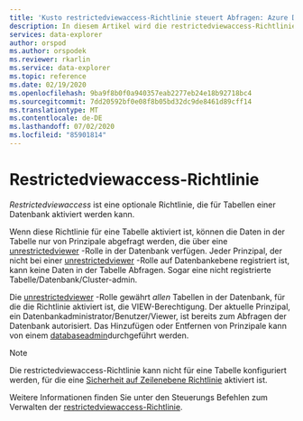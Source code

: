 ```yaml
---
title: 'Kusto restrictedviewaccess-Richtlinie steuert Abfragen: Azure Daten-Explorer'
description: In diesem Artikel wird die restrictedviewaccess-Richtlinie in Azure Daten-Explorer beschrieben.
services: data-explorer
author: orspod
ms.author: orspodek
ms.reviewer: rkarlin
ms.service: data-explorer
ms.topic: reference
ms.date: 02/19/2020
ms.openlocfilehash: 9ba9f8b0f0a940357eab2277eb24e18b92718bc4
ms.sourcegitcommit: 7dd20592bf0e08f8b05bd32dc9de8461d89cff14
ms.translationtype: MT
ms.contentlocale: de-DE
ms.lasthandoff: 07/02/2020
ms.locfileid: "85901814"
---
```

# <a name="restrictedviewaccess-policy"></a>Restrictedviewaccess-Richtlinie

*Restrictedviewaccess* ist eine optionale Richtlinie, die für Tabellen einer Datenbank aktiviert werden kann.

Wenn diese Richtlinie für eine Tabelle aktiviert ist, können die Daten in der Tabelle nur von Prinzipale abgefragt werden, die über eine [unrestrictedviewer](../management/access-control/role-based-authorization.md) -Rolle in der Datenbank verfügen.
Jeder Prinzipal, der nicht bei einer [unrestrictedviewer](../management/access-control/role-based-authorization.md) -Rolle auf Datenbankebene registriert ist, kann keine Daten in der Tabelle Abfragen. Sogar eine nicht registrierte Tabelle/Datenbank/Cluster-admin.

Die [unrestrictedviewer](../management/access-control/role-based-authorization.md) -Rolle gewährt *allen* Tabellen in der Datenbank, für die die Richtlinie aktiviert ist, die VIEW-Berechtigung.
Der aktuelle Prinzipal, ein Datenbankadministrator/Benutzer/Viewer, ist bereits zum Abfragen der Datenbank autorisiert. Das Hinzufügen oder Entfernen von Prinzipale kann von einem [databaseadmin](../management/access-control/role-based-authorization.md)durchgeführt werden.

> [!NOTE]
> Die restrictedviewaccess-Richtlinie kann nicht für eine Tabelle konfiguriert werden, für die eine [Sicherheit auf Zeilenebene Richtlinie](./rowlevelsecuritypolicy.md) aktiviert ist.

Weitere Informationen finden Sie unter den Steuerungs Befehlen zum Verwalten der [restrictedviewaccess-Richtlinie](../management/restrictedviewaccess-policy.md).
